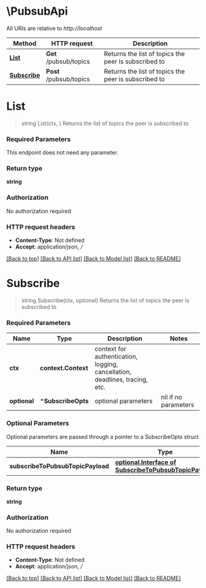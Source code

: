 # \PubsubApi

All URIs are relative to *http://localhost*

Method | HTTP request | Description
------------- | ------------- | -------------
[**List**](PubsubApi.md#List) | **Get** /pubsub/topics | Returns the list of topics the peer is subscribed to
[**Subscribe**](PubsubApi.md#Subscribe) | **Post** /pubsub/topics | Returns the list of topics the peer is subscribed to


# **List**
> string List(ctx, )
Returns the list of topics the peer is subscribed to

### Required Parameters
This endpoint does not need any parameter.

### Return type

**string**

### Authorization

No authorization required

### HTTP request headers

 - **Content-Type**: Not defined
 - **Accept**: application/json, */*

[[Back to top]](#) [[Back to API list]](../README.md#documentation-for-api-endpoints) [[Back to Model list]](../README.md#documentation-for-models) [[Back to README]](../README.md)

# **Subscribe**
> string Subscribe(ctx, optional)
Returns the list of topics the peer is subscribed to

### Required Parameters

Name | Type | Description  | Notes
------------- | ------------- | ------------- | -------------
 **ctx** | **context.Context** | context for authentication, logging, cancellation, deadlines, tracing, etc.
 **optional** | ***SubscribeOpts** | optional parameters | nil if no parameters

### Optional Parameters
Optional parameters are passed through a pointer to a SubscribeOpts struct

Name | Type | Description  | Notes
------------- | ------------- | ------------- | -------------
 **subscribeToPubsubTopicPayload** | [**optional.Interface of SubscribeToPubsubTopicPayload**](SubscribeToPubsubTopicPayload.md)|  | 

### Return type

**string**

### Authorization

No authorization required

### HTTP request headers

 - **Content-Type**: Not defined
 - **Accept**: application/json, */*

[[Back to top]](#) [[Back to API list]](../README.md#documentation-for-api-endpoints) [[Back to Model list]](../README.md#documentation-for-models) [[Back to README]](../README.md)

